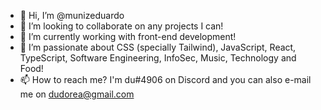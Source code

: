 - 👋 Hi, I’m @munizeduardo
- 👀 I’m looking to collaborate on any projects I can!
- 🌱 I’m currently working with front-end development!
- 💞️ I’m passionate about CSS (specially Tailwind), JavaScript, React, TypeScript, Software Engineering, InfoSec, Music, Technology and Food!
- 📫 How to reach me? I'm du#4906 on Discord and you can also e-mail me on dudorea@gmail.com
